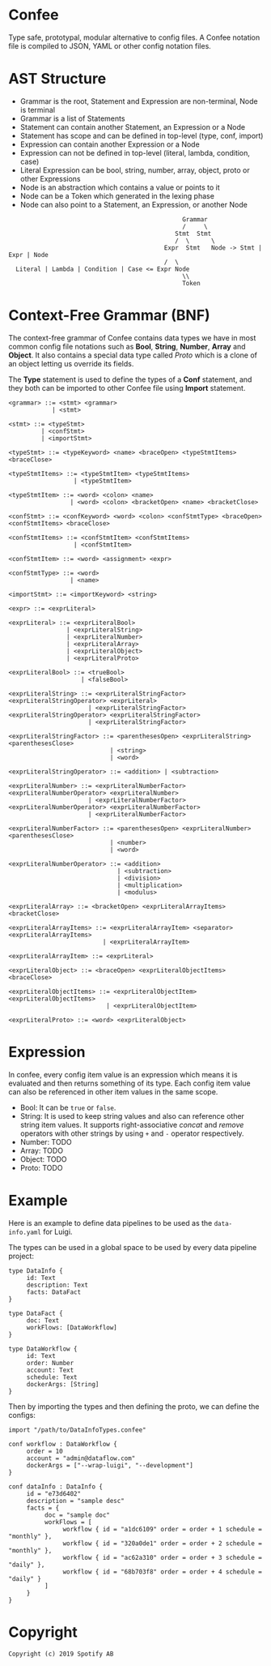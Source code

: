Confee
===

Type safe, prototypal, modular alternative to config files. 
A Confee notation file is compiled to JSON, YAML or other config notation files.

AST Structure
===

- Grammar is the root, Statement and Expression are non-terminal, Node is terminal
- Grammar is a list of Statements
- Statement can contain another Statement, an Expression or a Node
- Statement has scope and can be defined in top-level (type, conf, import)
- Expression can contain another Expression or a Node
- Expression can not be defined in top-level (literal, lambda, condition, case)
- Literal Expression can be bool, string, number, array, object, proto or other Expressions
- Node is an abstraction which contains a value or points to it
- Node can be a Token which generated in the lexing phase
- Node can also point to a Statement, an Expression, or another Node

``` 
                                                Grammar
                                                /     \
                                              Stmt  Stmt
                                              /  \      \
                                           Expr  Stmt   Node -> Stmt | Expr | Node
                                           /  \
  Literal | Lambda | Condition | Case <= Expr Node
                                                \\
                                                Token
```

Context-Free Grammar (BNF)
===

The context-free grammar of Confee contains data types we have in most common config file notations
such as **Bool**, **String**, **Number**, **Array** and **Object**. 
It also contains a special data type called *Proto* which is a clone of an object letting us 
override its fields.

The **Type** statement is used to define the types of a **Conf** statement, and they both can be
imported to other Confee file using **Import** statement.

```
<grammar> ::= <stmt> <grammar>
            | <stmt>
            
<stmt> ::= <typeStmt>
         | <confStmt>
         | <importStmt>
         
<typeStmt> ::= <typeKeyword> <name> <braceOpen> <typeStmtItems> <braceClose>

<typeStmtItems> ::= <typeStmtItem> <typeStmtItems>
                  | <typeStmtItem>
                  
<typeStmtItem> ::= <word> <colon> <name>
                 | <word> <colon> <bracketOpen> <name> <bracketClose>

<confStmt> ::= <confKeyword> <word> <colon> <confStmtType> <braceOpen> <confStmtItems> <braceClose>

<confStmtItems> ::= <confStmtItem> <confStmtItems>
                  | <confStmtItem>
             
<confStmtItem> ::= <word> <assignment> <expr>

<confStmtType> ::= <word>
                 | <name>
                 
<importStmt> ::= <importKeyword> <string>

<expr> ::= <exprLiteral>

<exprLiteral> ::= <exprLiteralBool>
                | <exprLiteralString>
                | <exprLiteralNumber>
                | <exprLiteralArray>
                | <exprLiteralObject>
                | <exprLiteralProto>
                
<exprLiteralBool> ::= <trueBool>
                    | <falseBool>
                    
<exprLiteralString> ::= <exprLiteralStringFactor> <exprLiteralStringOperator> <exprLiteral>
                      | <exprLiteralStringFactor> <exprLiteralStringOperator> <exprLiteralStringFactor>
                      | <exprLiteralStringFactor>
                      
<exprLiteralStringFactor> ::= <parenthesesOpen> <exprLiteralString> <parenthesesClose>
                            | <string>
                            | <word>
                            
<exprLiteralStringOperator> ::= <addition> | <subtraction>

<exprLiteralNumber> ::= <exprLiteralNumberFactor> <exprLiteralNumberOperator> <exprLiteralNumber>
                      | <exprLiteralNumberFactor> <exprLiteralNumberOperator> <exprLiteralNumberFactor>
                      | <exprLiteralNumberFactor>
                      
<exprLiteralNumberFactor> ::= <parenthesesOpen> <exprLiteralNumber> <parenthesesClose>
                            | <number>
                            | <word>
                            
<exprLiteralNumberOperator> ::= <addition>
                              | <subtraction>
                              | <division>
                              | <multiplication>
                              | <modulus>
                              
<exprLiteralArray> ::= <bracketOpen> <exprLiteralArrayItems> <bracketClose>

<exprLiteralArrayItems> ::= <exprLiteralArrayItem> <separator> <exprLiteralArrayItems>
                          | <exprLiteralArrayItem>
                          
<exprLiteralArrayItem> ::= <exprLiteral>

<exprLiteralObject> ::= <braceOpen> <exprLiteralObjectItems> <braceClose>

<exprLiteralObjectItems> ::= <exprLiteralObjectItem> <exprLiteralObjectItems>
                           | <exprLiteralObjectItem>
                           
<exprLiteralProto> ::= <word> <exprLiteralObject> 
```

Expression
==

In confee, every config item value is an expression which means it is evaluated and then returns 
something of its type. Each config item value can also be referenced in other item values in the 
same scope.

- Bool: It can be `true` or `false`.
- String: It is used to keep string values and also can reference other string item values. 
It supports right-associative *concat* and *remove* operators with other strings by using `+`
and `-` operator respectively. 
- Number: TODO
- Array: TODO
- Object: TODO
- Proto: TODO

Example
===

Here is an example to define data pipelines to be used as the `data-info.yaml` for Luigi.

The types can be used in a global space to be used by every data pipeline project:
```
type DataInfo {
     id: Text
     description: Text
     facts: DataFact
}

type DataFact {
     doc: Text
     workFlows: [DataWorkflow]
}

type DataWorkflow {
     id: Text
     order: Number
     account: Text
     schedule: Text
     dockerArgs: [String]
}
```

Then by importing the types and then defining the proto, we can define the configs:

```
import "/path/to/DataInfoTypes.confee"

conf workflow : DataWorkflow {
     order = 10
     account = "admin@dataflow.com"
     dockerArgs = ["--wrap-luigi", "--development"]
}

conf dataInfo : DataInfo {
     id = "e73d6402"
     description = "sample desc"
     facts = {
          doc = "sample doc"
          workFlows = [
               workflow { id = "a1dc6109" order = order + 1 schedule = "monthly" },
               workflow { id = "320a0de1" order = order + 2 schedule = "monthly" },
               workflow { id = "ac62a310" order = order + 3 schedule = "daily" },
               workflow { id = "68b703f8" order = order + 4 schedule = "daily" }
          ]
     }
}
```

Copyright
===

```
Copyright (c) 2019 Spotify AB
```
